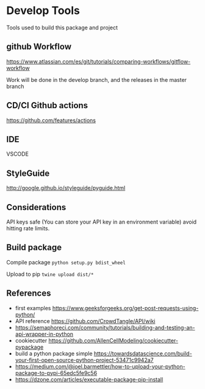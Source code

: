 # Develop Tools
Tools used to build this package and project

## github Workflow
https://www.atlassian.com/es/git/tutorials/comparing-workflows/gitflow-workflow

Work will be done in the develop branch, and the releases in the master branch

## CD/CI Github actions
https://github.com/features/actions

## IDE
VSCODE

## StyleGuide
http://google.github.io/styleguide/pyguide.html

## Considerations
API keys safe (You can store your API key in an environment variable)
avoid hitting rate limits.

## Build package
Compile package
`python setup.py bdist_wheel`

Upload to pip
`twine upload dist/*`

## References
- first examples https://www.geeksforgeeks.org/get-post-requests-using-python/
- API reference https://github.com/CrowdTangle/API/wiki
- https://semaphoreci.com/community/tutorials/building-and-testing-an-api-wrapper-in-python
- cookiecutter https://github.com/AllenCellModeling/cookiecutter-pypackage
- build a python package simple https://towardsdatascience.com/build-your-first-open-source-python-project-53471c9942a7
- https://medium.com/@joel.barmettler/how-to-upload-your-python-package-to-pypi-65edc5fe9c56
- https://dzone.com/articles/executable-package-pip-install
